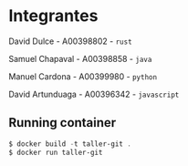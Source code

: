# Integrantes

David Dulce - A00398802 - `rust`

Samuel Chapaval - A00398858 - `java`

Manuel Cardona - A00399980 - `python`

David Artunduaga - A00396342 - `javascript`

## Running container

``` powershell
$ docker build -t taller-git .
$ docker run taller-git
```
